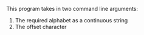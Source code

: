 This program takes in two command line arguments:

1. The required alphabet as a continuous string
2. The offset character
